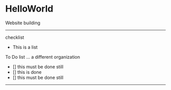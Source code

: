 # HelloWorld
Website building

---

checklist
- This is a list

To Do list ... a different organization
- [] this must be done still
- [] this is done
- [] this must be done still

---
